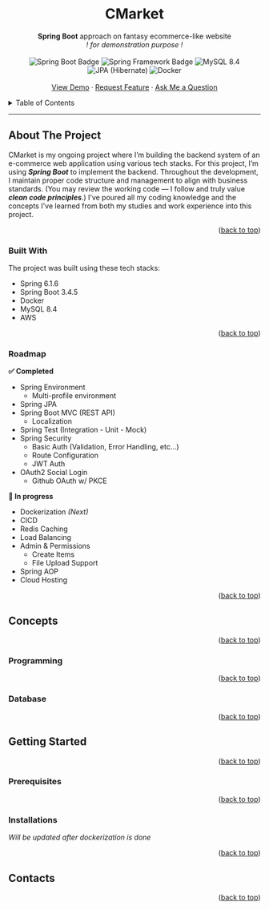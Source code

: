 <h1 align="center">
  <a id="readme-top"></a>
  CMarket
</h1>
<div align="center">
  <b>Spring Boot</b> approach on fantasy ecommerce-like website <br/>
  <i>! for demonstration purpose !</i>
  <br/><br/>
  <img src="https://img.shields.io/badge/Spring%20Boot-3.4.5-grey?logo=springboot&logoColor=fff&labelColor=6DB33F" alt="Spring Boot Badge" />
  <img src="https://img.shields.io/badge/Spring-6.1.6-grey?labelColor=6DB33F" alt="Spring Framework Badge" />
  <img src="https://img.shields.io/badge/MySQL-8.4-grey?logo=mysql&logoColor=white&labelColor=4479A1" alt="MySQL 8.4" />
  <img src="https://img.shields.io/badge/JPA-59666C?logo=hibernate&logoColor=fff" alt="JPA (Hibernate)" />
  <img src="https://img.shields.io/badge/Docker-2496ED?logo=docker&logoColor=fff" alt="Docker" />
</div>

<div align="center">
  <br/>
  <a href="" target="_blank">View Demo</a>
  &middot;   
  <a href="" target="_blank">Request Feature</a>
  &middot;   
  <a href="" target="_blank">Ask Me a Question</a>
  </p>
</div>

<details>
  <summary>Table of Contents</summary>
  <ol>
    <li>
      <a href="#about-the-project">About The Project</a>
      <ul>
        <li><a href="#built-with">Built With</a></li>
      </ul>
      <ul>
        <li><a href="#roadmap">Roadmap</a></li>
      </ul>
    </li>
    <li><a href="#concepts">Concepts</a></li>
    <li>
      <a href="#getting-started">Getting Started</a>
      <ul>
        <li><a href="#prerequisites">Prerequisites</a></li>
        <li><a href="#installation">Installation</a></li>
      </ul>
    </li>
    <li><a href="#features">Features</a></li>
    <li><a href="#contact">Contact</a></li>
  </ol>
</details>

---
<!-- ABOUT THE PROJECT -->
## About The Project

CMarket is my ongoing project where I’m building the backend system of an e-commerce web application using various tech stacks. For this project, I’m using **_Spring Boot_** to implement the backend. Throughout the development, I maintain proper code structure and management to align with business standards. (You may review the working code — I follow and truly value **_clean code principles_**.) I’ve poured all my coding knowledge and the concepts I've learned from both my studies and work experience into this project.
<p align="right">(<a href="#readme-top">back to top</a>)</p>

### Built With
The project was built using these tech stacks:
* Spring 6.1.6
* Spring Boot 3.4.5
* Docker
* MySQL 8.4
* AWS
<p align="right">(<a href="#readme-top">back to top</a>)</p>

### Roadmap
**✅ Completed**
- Spring Environment
  - Multi-profile environment 
- Spring JPA
- Spring Boot MVC (REST API)
  - Localization
- Spring Test (Integration - Unit - Mock)
- Spring Security
  - Basic Auth (Validation, Error Handling, etc...) 
  - Route Configuration 
  - JWT Auth
- OAuth2 Social Login
  - Github OAuth w/ PKCE

**🚧 In progress**
- Dockerization _(Next)_
- CICD
- Redis Caching
- Load Balancing
- Admin & Permissions
  - Create Items
  - File Upload Support
- Spring AOP
- Cloud Hosting
<p align="right">(<a href="#readme-top">back to top</a>)</p>

## Concepts
<p align="right">(<a href="#readme-top">back to top</a>)</p>

### Programming
<p align="right">(<a href="#readme-top">back to top</a>)</p>

### Database
<p align="right">(<a href="#readme-top">back to top</a>)</p>

## Getting Started
<p align="right">(<a href="#readme-top">back to top</a>)</p>

### Prerequisites
<p align="right">(<a href="#readme-top">back to top</a>)</p>

### Installations
_Will be updated after dockerization is done_
<p align="right">(<a href="#readme-top">back to top</a>)</p>

## Contacts
<p align="right">(<a href="#readme-top">back to top</a>)</p>


